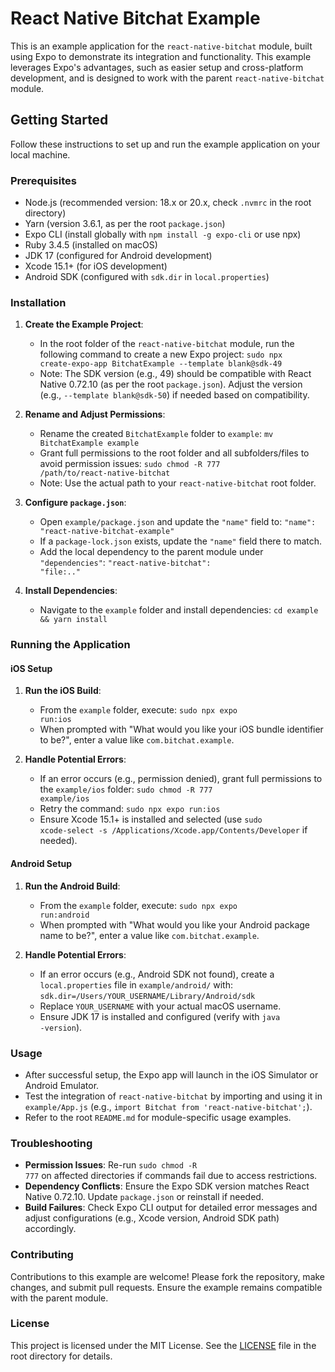 # React Native Bitchat Example

This is an example application for the `react-native-bitchat` module, built using Expo to demonstrate its integration and functionality. This example leverages Expo's advantages, such as easier setup and cross-platform development, and is designed to work with the parent `react-native-bitchat` module.

## Getting Started

Follow these instructions to set up and run the example application on your local machine.

### Prerequisites

- Node.js (recommended version: 18.x or 20.x, check `.nvmrc` in the root directory)
- Yarn (version 3.6.1, as per the root `package.json`)
- Expo CLI (install globally with <code>npm install -g expo-cli</code> or use npx)
- Ruby 3.4.5 (installed on macOS)
- JDK 17 (configured for Android development)
- Xcode 15.1+ (for iOS development)
- Android SDK (configured with <code>sdk.dir</code> in `local.properties`)

### Installation

1. **Create the Example Project**:
   - In the root folder of the `react-native-bitchat` module, run the following command to create a new Expo project:
     <code>sudo npx create-expo-app BitchatExample --template blank@sdk-49</code>
   - Note: The SDK version (e.g., 49) should be compatible with React Native 0.72.10 (as per the root `package.json`). Adjust the version (e.g., `--template blank@sdk-50`) if needed based on compatibility.

2. **Rename and Adjust Permissions**:
   - Rename the created `BitchatExample` folder to `example`:
     <code>mv BitchatExample example</code>
   - Grant full permissions to the root folder and all subfolders/files to avoid permission issues:
     <code>sudo chmod -R 777 /path/to/react-native-bitchat</code>
   - Note: Use the actual path to your `react-native-bitchat` root folder.

3. **Configure `package.json`**:
   - Open `example/package.json` and update the `"name"` field to:
     <code>"name": "react-native-bitchat-example"</code>
   - If a `package-lock.json` exists, update the `"name"` field there to match.
   - Add the local dependency to the parent module under `"dependencies"`:
     <code>"react-native-bitchat": "file:.."</code>

4. **Install Dependencies**:
   - Navigate to the `example` folder and install dependencies:
     <code>cd example && yarn install</code>

### Running the Application

#### iOS Setup

1. **Run the iOS Build**:
   - From the `example` folder, execute:
     <code>sudo npx expo run:ios</code>
   - When prompted with "What would you like your iOS bundle identifier to be?", enter a value like <code>com.bitchat.example</code>.

2. **Handle Potential Errors**:
   - If an error occurs (e.g., permission denied), grant full permissions to the `example/ios` folder:
     <code>sudo chmod -R 777 example/ios</code>
   - Retry the command: <code>sudo npx expo run:ios</code>
   - Ensure Xcode 15.1+ is installed and selected (use <code>sudo xcode-select -s /Applications/Xcode.app/Contents/Developer</code> if needed).

#### Android Setup

1. **Run the Android Build**:
   - From the `example` folder, execute:
     <code>sudo npx expo run:android</code>
   - When prompted with "What would you like your Android package name to be?", enter a value like <code>com.bitchat.example</code>.

2. **Handle Potential Errors**:
   - If an error occurs (e.g., Android SDK not found), create a `local.properties` file in `example/android/` with:
     <code>sdk.dir=/Users/YOUR_USERNAME/Library/Android/sdk</code>
   - Replace `YOUR_USERNAME` with your actual macOS username.
   - Ensure JDK 17 is installed and configured (verify with <code>java -version</code>).

### Usage

- After successful setup, the Expo app will launch in the iOS Simulator or Android Emulator.
- Test the integration of `react-native-bitchat` by importing and using it in `example/App.js` (e.g., <code>import Bitchat from 'react-native-bitchat';</code>).
- Refer to the root `README.md` for module-specific usage examples.

### Troubleshooting

- **Permission Issues**: Re-run <code>sudo chmod -R 777</code> on affected directories if commands fail due to access restrictions.
- **Dependency Conflicts**: Ensure the Expo SDK version matches React Native 0.72.10. Update `package.json` or reinstall if needed.
- **Build Failures**: Check Expo CLI output for detailed error messages and adjust configurations (e.g., Xcode version, Android SDK path) accordingly.

### Contributing

Contributions to this example are welcome! Please fork the repository, make changes, and submit pull requests. Ensure the example remains compatible with the parent module.

### License

This project is licensed under the MIT License. See the [LICENSE](https://github.com/nguyentruonglong/react-native-bitchat/blob/main/LICENSE) file in the root directory for details.
